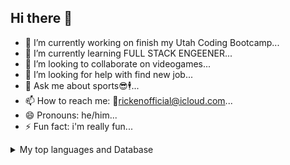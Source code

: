 ## Hi there 👋



- 🔭 I’m currently working on finish my Utah Coding Bootcamp...
- 🌱 I’m currently learning FULL STACK ENGEENER...
- 👯 I’m looking to collaborate on videogames...
- 🤔 I’m looking for help with find new job...
- 💬 Ask me about sports😎🕴...
- 📫 How to reach me: 📧rickenofficial@icloud.com...
- 😄 Pronouns: he/him...
- ⚡ Fun fact: i'm really fun...

<details>
<summary>My top languages and Database</summary>

| Rank | Languages |
|-----:|-----------|
|     1| JavaScript|
|     2| Python    |
|     3| SQL       |
|     4| MongoDB   |

</details>
